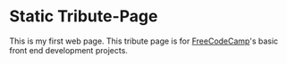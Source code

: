 # Static Tribute-Page

This is my first web page.
This tribute page is for <a href="https://www.freecodecamp.com">FreeCodeCamp</a>'s basic front end development projects. 

